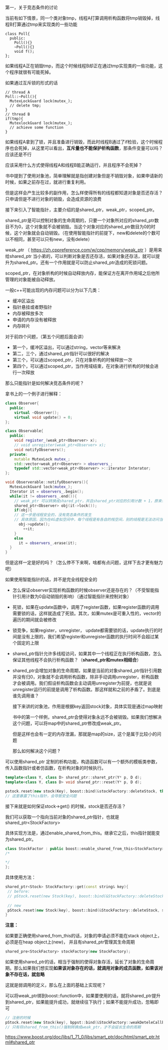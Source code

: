 第一，关于竞态条件的讨论

当前有如下情景，同一个类对象tmp，线程A打算调用析构函数将tmp销毁掉，线程B打算通过tmp来实现类的一些功能

```
class Poll{
  public:
    Poll(){}
    ~Poll(){}
    void f();
};
```

如果线程A正在销毁tmp，而这个时候线程B却正在通过tmp实现类的一些功能，这个程序就很有可能死掉。

如果通过互斥锁的形式的话

```
// thread A
Poll::~Poll(){
  MutexLockGuard lock(mutex_);
  // delete tmp;
}
// thread B
if(tmp){
  MutexlockGuard lock(mutex_);
  // achieve some function
}
```

如果线程A拿到了锁，并且准备进行销毁，而此时线程B通过了if检验，这个时候程序也会死掉，从这里可以看出，**互斥量也不能保护析构函数**，那条件变量可以吗？应该还是不行

应该采用什么方式使得线程A和线程B能正确运行，并且程序不会死掉？

书中提到了使用对象池，简单理解就是指创建对象但是不销毁对象，如果申请新的时候，如果之前存在过，就进行重复利用。

但是这样会产生比较多的副作用，怎么样使得所有的线程都知道对象是否还存活？只申请但是不进行对象的销毁，会造成资源的浪费

接下来引入了智能指针，主要介绍的是shared_ptr，weak_ptr，scoped_ptr。

shared_ptr是可以控制对象的生命周期的，只要一个对象所对应的shared_ptr数目不为0，这个对象就不会被销毁。当这个对象对应的shared_ptr数目为0的时候，这个对象就会自动销毁。（在使用智能指针的前提下，new和delete的个数可以不相同，甚至可以只有new，没有delete）

weak_ptr （ https://zh.cppreference.com/w/cpp/memory/weak_ptr ）是用来给shared_ptr 当小弟的，可以判断对象是否还存活，如果对象还存活，就可以提升为shared_ptr。还有一个作用就是可以防止shared_ptr造成的死锁问题。

scoped_ptr，在对象析构的时候自动释放内存，能保证方在离开作用域之后他所管理的对象能被自动释放。

一般c++可能出现的内存问题可以分为以下几类：

- 缓冲区溢出
- 指针悬挂或者野指针
- 内存被释放多次
- 申请的内存没有被释放
- 内存碎片

对于前四个问题，（第五个问题后面会讲）

- 第一个，缓冲区溢出，可以通过string，vector等来解决
- 第二，三个，通过shared_ptr指针可以很好的解决
- 第三个，可以通过scoped_ptr，只在对象析构的时候释放一次
- 第四个，可以通过scoped_ptr，当作用域结束，在对象进行析构的时候会进行一次释放

 那么只能指针是如何解决竞态条件的呢？

拿书上的一个例子进行解释：

```c++
class Observer{
  public:
    virtual ~Observer();
    virtual void update() = 0;
};

class Observable{
  public:
    void register_(weak_ptr<Observer> x);
    // void unregister(weak_ptr<Observer> x);
    void notifyObservers();
  private:
    mutable MutexLock mutex_;
    std::vector<weak_ptr<Observer> > observers_;
    typedef std::vector<weak_ptr<Observer> >::iterator Interator;
};

void Observerable::notifyObservers(){
  MutexLockGuard lock(mutex_);
  Iterator it = observers_.begin();
  while(it != observers_.end()){
    // weak_ptr 可以转换成shared_ptr，并且shared_ptr对应的引用计数 + 1，原来也存在，现在又加了一个，所以现在的引用计数值几乎总是大于等于2
    shared_ptr<Observer> obj(it->lock());
    if(obj){
    // 这一步是线程安全的，没有竞态条件的发生
    // 具体原因，因为在4G虚拟空间中，每个线程是有各自的栈空间，别的线程是无法访问当前线程的栈空间的，再加上shared_ptr相当于直接一根线绑定了这个对象，无论其他线程怎么搞，我只要这里一直绑着就可以了，别人也不可以解绑
      obj->update();
        ++it;
    }
    else 
      it = observers_.erase(it);   
  }
}
```



但是这样一定是好的吗？（怎么停不下来啊，啥都有点问题，这样下去才更有魅力吧）

  如果使用智能指针的话，并不是完全线程安全的

* 怎么保证observer实现析构函数的时候observer还是存在的？（不受智能指针引用计数为0自动销毁的影响）（通过智能指针来控制对象）
* 死锁，如果在update函数中，调用了register函数，如果register函数的调用需要锁的话，这样就造成了死锁。其次，如果mutex是可重入性的，vector的遍历的期间就会被修改
* 锁竞争，如果register，unregister， update都需要锁的话，update执行的时间是没有上限的，我们希望register和unregister函数的执行时间不会超过某个固定的上限
* shared_ptr指针允许多线程访问，如果其中一个线程正在执行析构函数，怎么保证其他线程不会执行析构函数？（**shared_ptr和mutex相结合**）
* shared_ptr会增加对象的生命周期，如果是当前的对象shared_ptr指针引用数并没有归0，对象就不会调用析构函数，除非手动调用unregister，析构函数才会被调用。我们假设析构函数会主动调用unregister为前提，也就是说unregister运行的前提是调用了析构函数。那这样就和之前的矛盾了。到底是谁先调用谁？



  接下来讲的对象池，作用是根据key返回stock对象，具体实现是通过map映射

  书中的第一个样例，shared_ptr会使得对象永远不会被销毁。如果我们想解决这个问题，可以将map中的shared_ptr修改成weak_ptr。

  但是这样也会有一定的内存泄漏，那就是map的size，这个是属于比较小的问题

  那么如何解决这个问题 ? 

可以使用shared_ptr 定制的析构功能，构造函数可以有一个额外的模板类参数，传入函数指针或者仿函数，在析构对象的时候执行。

```c++
template<class Y, class D> shared_ptr::sharet_ptr(Y* p, D d);
template<class Y, class D> void shared_ptr::reset(Y* p, D d);

pstock.reset(new stock(Key), boost::bind(&stockFactory::deleteStock, this, _1));
// 这里暴露了this指针，会导致安全问题
```

 接下来就是如何保证stock->get() 的时候，stock是否还存活？

我们可以获取一个指向当前对象的shared_ptr指针，也就是 shared_ptr\<StockFactory>

具体实现方法是，通过enable_shared_from_this。继承它之后，this指针就能变为shared_ptr。

```c++
class StockFactor : public boost::enable_shared_from_this<StockFactory>, boost::noncopyable {
/*

*/
};
```

具体使用方法：

```c++
shared_ptr<Stock> StockFactory::get(const string& key){
 // before:
 // pStock.reset(new Stock(key), boost::bind(&StockFactory::deleteStock, this, _1));
 
 // new
 pStock.reset(new Stock(key), boost::bind(&StockFactory::deleteStock, shared_from_this(), _1));
}
```

**注意：**

  如果要正确使用shared_from_this的话，对象的申请必须不能在stack object上，必须是在heap object上(new)， 并且有shared_ptr管理其生命周期

```c++
shared_pre<StockFactory> stockFactory(new StockFactory);
```



  如果使用shared_ptr的话，相当于强制的使得对象存活，延长了对象的生命周期。那么如果我们想实现**如果该对象存在的话，就调用对象的成员函数，如果该对象不存在话，就忽略** 

  这就是弱调用的定义，那么在上面的基础上实现呢？

  可以将weak_ptr绑到boost::function中，如果要使用的话，就将shared_ptr提升到shared_ptr，如果能提升成功，就继续往下执行；如果不能提升成功，忽略即可

```c++
// 注册的时候
pStock.reset(new Stock(key), bppst::bind(&StockFactory::weakDeteleCallback, boost::weak_ptr<StockFactory>(shawred_from_this())), _1);
// 只有将shared_from_this()强制转换成weak_ptr，才不会延长生命的周期
```



 https://www.boost.org/doc/libs/1_71_0/libs/smart_ptr/doc/html/smart_ptr.html#shared_ptr 